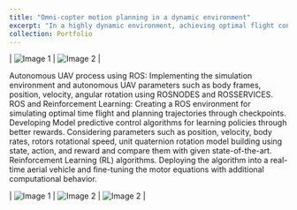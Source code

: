 ```yaml
---
title: "Omni-copter motion planning in a dynamic environment"
excerpt: "In a highly dynamic environment, achieving optimal flight control and minimizing latency perception for an omnidirectional hexacopter is essential. To facilitate this, a trajectory is established for the omnicopter, integrating ArUco markers on obstacles for object identification within the environment. Motion planning and obstacle avoidance are then executed through reinforcement learning techniques."
collection: Portfolio
---
```

| ![Image 1](/ameyjoshi.github.io/images/copter_4.jpg) | ![Image 2](/ameyjoshi.github.io/images/copter_4.1.jpg) |

Autonomous UAV process using ROS:
Implementing the simulation environment and autonomous UAV parameters such as
body frames, position, velocity, angular rotation using ROSNODES and
ROSSERVICES.
ROS and Reinforcement Learning:
Creating a ROS environment for simulating optimal time flight and planning trajectories through checkpoints. Developing Model predictive control algorithms 
for learning policies through better rewards. Considering parameters such as position, velocity, body rates, rotors rotational speed, unit quaternion rotation model building using state, action, and reward and compare them with given state-of-the-art. Reinforcement Learning (RL) algorithms. Deploying the algorithm into a real-time aerial vehicle and fine-tuning the motor equations with additional computational behavior.

| ![Image 1](/ameyjoshi.github.io/images/copter_4.2.jpg) | ![Image 2](/ameyjoshi.github.io/images/copter_4.3.jpg) | ![Image 2](/ameyjoshi.github.io/images/copter_4.4.jpg) |

